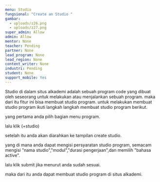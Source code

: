 ```yaml
---
menu: Studio
fungsional: "Create an Studio "
gambar:
  - uploads/z26.png
  - uploads/z27.png
super_admin: Allow
admin: Allow
mentor: None
teacher: Pending
partner: None
lead_program: None
lead_region: None
content_writer: None
industri: Pending
student: None
support_mobile: Yes
---
```

Studio di dalam situs alkademi adalah sebuah program code yang dibuat oleh seseorang untuk melakukan atau menjalankan sebuah program. maka dari itu fitur ini bisa membuat studio program. untuk melakukan membuat studio program ikuti langkah langkah membuat studio program berikut.

yang pertama anda pilih bagian menu program.

lalu klik (+studio)

setelah itu anda akan diarahkan ke tampilan create studio.

 yang di mana anda dapat mengisi persyaratan studio program, semacam mengisi "nama studio","modul","durasi pengerjaan",dan memilih "bahasa active".﻿

lalu klik submit jika menurut anda sudah sesuai.

maka dari itu anda dapat membuat studio program di situs alkademi.